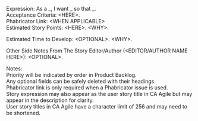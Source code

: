 Expression: As a _, I want _ so that _.  
Acceptance Criteria: \<HERE\>.  
Phabricator Link: \<WHEN APPLICABLE\>  
Estimated Story Points: \<HERE\>. \<WHY\>.  

Estimated Time to Develop: \<OPTIONAL\>. \<WHY\>.  

Other Side Notes From The Story Editor/Author (\<EDITOR/AUTHOR NAME HERE\>): \<OPTIONAL\>.  

Notes:  
Priority will be indicated by order in Product Backlog.  
Any optional fields can be safely deleted with their headings.  
Phabricator link is only required when a Phabricator issue is used.  
Story expression may also appear as the user story title in CA Agile but may appear in the description for clarity.  
User story titles in CA Agile have a character limit of 256 and may need to be shortened.  